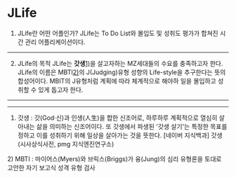 JLife
=============
1. JLife란 어떤 어플인가?
JLife는 To Do List와 몰입도 및 성취도 평가가 합쳐진 시간 관리 어플리케이션이다.
-------------
2. JLife의 목적
JLife는 **갓생**[1)](#godlife)을 살고자하는 MZ세대들의 수요를 충족하고자 한다. JLife의 이름은 MBTI[2)](#mbti)의 J(Judging)유형 성향의 Life-style을 추구한다는 뜻의 합성어이다. MBIT의 J유형처럼 계획에 따라 체계적으로 해야하 일을 몰입하고 성취할 수 있게 돕고자 한다.
-------------



------------------------
<a id="godlife"></a>
1) 갓생 : 갓(God·신)과 인생(人生)을 합한 신조어로, 하루하루 계획적으로 열심히 살아내는 삶을 의미하는 신조어이다. 또 갓생에서 파생된 '갓생 살기'는 특정한 목표를 정하고 이를 성취하기 위해 일상을 살아가는 것을 뜻한다.
[네이버 지식백과] 갓생 (시사상식사전, pmg 지식엔진연구소)

<a id="mbti"></a>
2) MBTI : 마이어스(Myers)와 브릭스(Briggs)가 융(Jung)의 심리 유형론을 토대로 고안한 자기 보고식 성격 유형 검사


